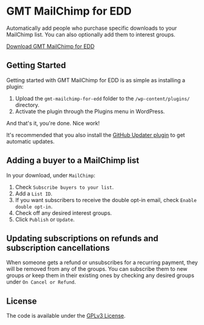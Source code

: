 # GMT MailChimp for EDD

Automatically add people who purchase specific downloads to your MailChimp list. You can also optionally add them to interest groups.

[Download GMT MailChimp for EDD](https://github.com/cferdinandi/gmt-mailchimp-for-edd/archive/master.zip)



## Getting Started

Getting started with GMT MailChimp for EDD is as simple as installing a plugin:

1. Upload the `gmt-mailchimp-for-edd` folder to the `/wp-content/plugins/` directory.
2. Activate the plugin through the Plugins menu in WordPress.

And that's it, you're done. Nice work!

It's recommended that you also install the [GitHub Updater plugin](https://github.com/afragen/github-updater) to get automatic updates.



## Adding a buyer to a MailChimp list

In your download, under `MailChimp`:

1. Check `Subscribe buyers to your list`.
2. Add a `List ID`.
3. If you want subscribers to receive the double opt-in email, check `Enable double opt-in`.
4. Check off any desired interest groups.
5. Click `Publish` or `Update`.


## Updating subscriptions on refunds and subscription cancellations

When someone gets a refund or unsubscribes for a recurring payment, they will be removed from any of the groups. You can subscribe them to new groups *or* keep them in their existing ones by checking any desired groups under `On Cancel or Refund`.



## License

The code is available under the [GPLv3 License](LICENSE.md).